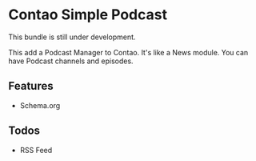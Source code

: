 # Contao Simple Podcast

This bundle is still under development.

This add a Podcast Manager to Contao. It's like a News module. You can have Podcast channels and episodes.

## Features
- Schema.org

## Todos
- RSS Feed

